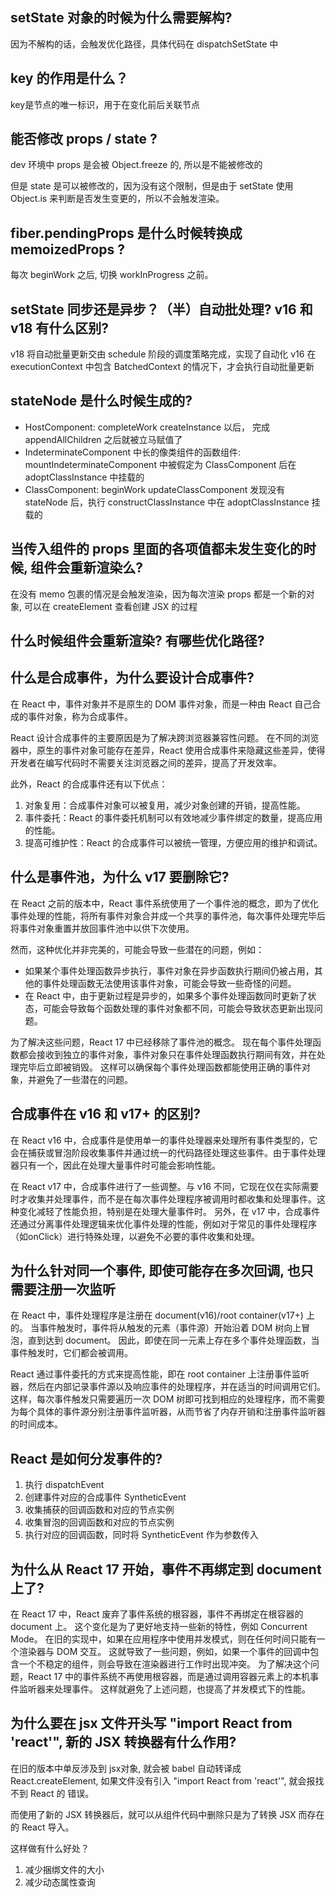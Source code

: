## setState 对象的时候为什么需要解构?

因为不解构的话，会触发优化路径，具体代码在 dispatchSetState 中

## key 的作用是什么？

key是节点的唯一标识，用于在变化前后关联节点

## 能否修改 props / state ?

dev 环境中 props 是会被 Object.freeze 的, 所以是不能被修改的

但是 state 是可以被修改的，因为没有这个限制，但是由于 setState 使用 Object.is 来判断是否发生变更的，所以不会触发渲染。

## fiber.pendingProps 是什么时候转换成 memoizedProps ?

每次 beginWork 之后, 切换 workInProgress 之前。

## setState 同步还是异步？（半）自动批处理? v16 和 v18 有什么区别?

v18 将自动批量更新交由 schedule 阶段的调度策略完成，实现了自动化
v16 在 executionContext 中包含 BatchedContext 的情况下，才会执行自动批量更新

## stateNode 是什么时候生成的?

- HostComponent: completeWork createInstance 以后， 完成 appendAllChildren 之后就被立马赋值了
- IndeterminateComponent 中长的像类组件的函数组件: mountIndeterminateComponent 中被假定为 ClassComponent 后在
  adoptClassInstance 中挂载的
- ClassComponent: beginWork updateClassComponent 发现没有 stateNode 后，执行 constructClassInstance 中在
  adoptClassInstance 挂载的

## 当传入组件的 props 里面的各项值都未发生变化的时候, 组件会重新渲染么?

在没有 memo 包裹的情况是会触发渲染，因为每次渲染 props 都是一个新的对象, 可以在 createElement 查看创建 JSX 的过程

## 什么时候组件会重新渲染? 有哪些优化路径?

## 什么是合成事件，为什么要设计合成事件?

在 React 中，事件对象并不是原生的 DOM 事件对象，而是一种由 React 自己合成的事件对象，称为合成事件。

React 设计合成事件的主要原因是为了解决跨浏览器兼容性问题。
在不同的浏览器中，原生的事件对象可能存在差异，React 使用合成事件来隐藏这些差异，使得开发者在编写代码时不需要关注浏览器之间的差异，提高了开发效率。

此外，React 的合成事件还有以下优点：

1. 对象复用：合成事件对象可以被复用，减少对象创建的开销，提高性能。
2. 事件委托：React 的事件委托机制可以有效地减少事件绑定的数量，提高应用的性能。
3. 提高可维护性：React 的合成事件可以被统一管理，方便应用的维护和调试。

## 什么是事件池，为什么 v17 要删除它?

在 React 之前的版本中，React 事件系统使用了一个事件池的概念，即为了优化事件处理的性能，将所有事件对象合并成一个共享的事件池，每次事件处理完毕后将事件对象重置并放回事件池中以供下次使用。

然而，这种优化并非完美的，可能会导致一些潜在的问题，例如：

- 如果某个事件处理函数异步执行，事件对象在异步函数执行期间仍被占用，其他的事件处理函数无法使用该事件对象，可能会导致一些奇怪的问题。
- 在 React 中，由于更新过程是异步的，如果多个事件处理函数同时更新了状态，可能会导致每个函数处理的事件对象都不同，可能会导致状态更新出现问题。

为了解决这些问题，React 17 中已经移除了事件池的概念。
现在每个事件处理函数都会接收到独立的事件对象，事件对象只在事件处理函数执行期间有效，并在处理完毕后立即被销毁。
这样可以确保每个事件处理函数都能使用正确的事件对象，并避免了一些潜在的问题。

## 合成事件在 v16 和 v17+ 的区别?

在 React v16 中，合成事件是使用单一的事件处理器来处理所有事件类型的，它会在捕获或冒泡阶段收集事件并通过统一的代码路径处理这些事件。由于事件处理器只有一个，因此在处理大量事件时可能会影响性能。

在 React v17 中，合成事件进行了一些调整。与 v16 不同，它现在仅在实际需要时才收集并处理事件，而不是在每次事件处理程序被调用时都收集和处理事件。这种变化减轻了性能负担，特别是在处理大量事件时。
另外，在 v17 中，合成事件还通过分离事件处理逻辑来优化事件处理的性能，例如对于常见的事件处理程序（如onClick）进行特殊处理，以避免不必要的事件收集和处理。

## 为什么针对同一个事件, 即使可能存在多次回调, 也只需要注册一次监听

在 React 中，事件处理程序是注册在 document(v16)/root container(v17+) 上的。
当事件触发时，事件将从触发的元素（事件源）开始沿着 DOM 树向上冒泡，直到达到 document。
因此，即使在同一元素上存在多个事件处理函数，当事件触发时，它们都会被调用。

React 通过事件委托的方式来提高性能，即在 root container 上注册事件监听器，然后在内部记录事件源以及响应事件的处理程序，并在适当的时间调用它们。
这样，每次事件触发只需要遍历一次 DOM 树即可找到相应的处理程序，而不需要为每个具体的事件源分别注册事件监听器，从而节省了内存开销和注册事件监听器的时间成本。

## React 是如何分发事件的?

1. 执行 dispatchEvent
2. 创建事件对应的合成事件 SyntheticEvent
3. 收集捕获的回调函数和对应的节点实例
4. 收集冒泡的回调函数和对应的节点实例
5. 执行对应的回调函数，同时将 SyntheticEvent 作为参数传入

## 为什么从 React 17 开始，事件不再绑定到 document 上了?

在 React 17 中，React 废弃了事件系统的根容器，事件不再绑定在根容器的 document 上。
这个变化是为了更好地支持一些新的特性，例如 Concurrent Mode。
在旧的实现中，如果在应用程序中使用并发模式，则在任何时间只能有一个渲染器与 DOM 交互。
这就导致了一些问题，例如，如果一个事件的回调中包含一个不稳定的组件，则会导致在渲染器进行工作时出现冲突。
为了解决这个问题，React 17 中的事件系统不再使用根容器，而是通过调用容器元素上的本机事件监听器来处理事件。
这样就避免了上述问题，也提高了并发模式下的性能。

## 为什么要在 jsx 文件开头写 "import React from 'react'", 新的 JSX 转换器有什么作用?

在旧的版本中单反涉及到 jsx对象, 就会被 babel 自动转译成 React.createElement, 如果文件没有引入 "import React from 'react'", 就会报找不到 React 的 错误。

而使用了新的 JSX 转换器后，就可以从组件代码中删除只是为了转换 JSX 而存在的 React 导入。

这样做有什么好处？

1. 减少捆绑文件的大小
2. 减少动态属性查询


